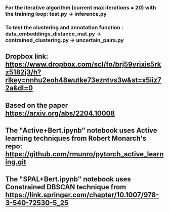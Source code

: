 ### For the iterative algorithm (current max iterations = 20) with the training loop: test.py -> inference.py 

### To test the clustering and annotation function : data_embeddings_distance_mat.py -> contrained_clustering.py -> uncertain_pairs.py 

## Dropbox link: https://www.dropbox.com/scl/fo/brj59vrixis5rkz5182j3/h?rlkey=nnhu2eoh48wutke73ezntvs3w&st=x5iiz72a&dl=0

## Based on the paper https://arxiv.org/abs/2204.10008

## The "Active+Bert.ipynb" notebook uses Active learning techniques from Robert Monarch's repo: https://github.com/rmunro/pytorch_active_learning.git 

## The "SPAL+Bert.ipynb" notebook uses Constrained DBSCAN technique from https://link.springer.com/chapter/10.1007/978-3-540-72530-5_25
